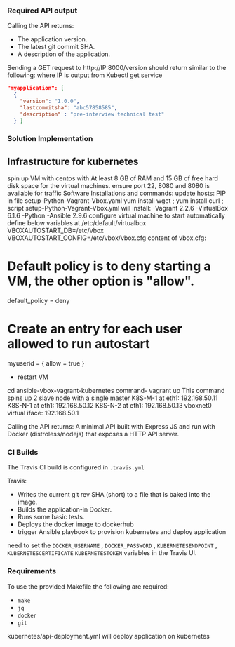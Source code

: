 ### Required API output

Calling the API returns:

- The application version.
- The latest git commit SHA.
- A description of the application.

Sending a GET request to http://IP:8000/version should return similar to the following:
where IP is output from Kubectl get service
```json
"myapplication": [
  {
    "version": "1.0.0",
    "lastcommitsha": "abc57858585",
    "description" : "pre-interview technical test"
  } ]
```

### Solution Implementation
## Infrastructure for kubernetes
spin up VM with centos with At least 8 GB of RAM and 15 GB of free hard disk space for the virtual machines. ensure port 22, 8080 and 8080 is available for traffic
Software Installations and commands:
update  hosts: PIP in file setup-Python-Vagrant-Vbox.yaml
yum install  wget ;
yum install curl ;
script setup-Python-Vagrant-Vbox.yml will install:
-Vagrant 2.2.6
-VirtualBox 6.1.6 
-Python
-Ansible 2.9.6
 configure virtual machine to start automatically
define below variables at /etc/default/virtualbox
 VBOXAUTOSTART_DB=/etc/vbox
 VBOXAUTOSTART_CONFIG=/etc/vbox/vbox.cfg
 content of vbox.cfg:
 # Default policy is to deny starting a VM, the other option is "allow".
 default_policy = deny
 # Create an entry for each user allowed to run autostart
 myuserid = {
 allow = true
 }
- restart VM


cd ansible-vbox-vagrant-kubernetes
command- vagrant up 
This command spins up  2 slave node with a single master
K8S-M-1 at eth1: 192.168.50.11
K8S-N-1 at eth1: 192.168.50.12
K8S-N-2 at eth1: 192.168.50.13
vboxnet0 virtual iface: 192.168.50.1



Calling the API returns:
A minimal API built with Express JS and run with Docker (distroless/nodejs) that exposes a HTTP API server.

### CI Builds

The Travis CI build is configured in `.travis.yml`

Travis:
- Writes the current git rev SHA (short) to a file that is baked into the image.
- Builds the application-in Docker.
- Runs some basic tests.
- Deploys the docker image to dockerhub
- trigger Ansible playbook to provision kubernetes and deploy application 

 need to set the `DOCKER_USERNAME` , `DOCKER_PASSWORD` , `KUBERNETESENDPOINT` , `KUBERNETESCERTIFICATE` `KUBERNETESTOKEN` variables in the Travis UI.

### Requirements

To use the provided Makefile the following are required:

- `make`
- `jq`
- `docker`
- `git`

kubernetes/api-deployment.yml will deploy application on kubernetes


